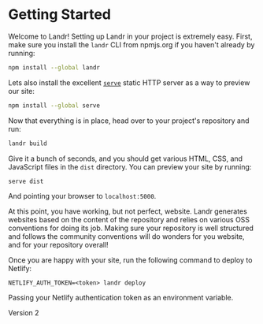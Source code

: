 Getting Started
===============

Welcome to Landr! Setting up Landr in your project is extremely easy. First,
make sure you install the `landr` CLI from npmjs.org if you haven't already by
running:

```sh
npm install --global landr
```

Lets also install the excellent [`serve`](https://www.npmjs.com/package/serve)
static HTTP server as a way to preview our site:

```sh
npm install --global serve
```

Now that everything is in place, head over to your project's repository and
run:

```sh
landr build
```

Give it a bunch of seconds, and you should get various HTML, CSS, and
JavaScript files in the `dist` directory. You can preview your site by running:

```sh
serve dist
```

And pointing your browser to `localhost:5000`.

At this point, you have working, but not perfect, website. Landr generates
websites based on the content of the repository and relies on various OSS
conventions for doing its job. Making sure your repository is well structured
and follows the community conventions will do wonders for you website, and for
your repository overall!

Once you are happy with your site, run the following command to deploy to Netlify:

```
NETLIFY_AUTH_TOKEN=<token> landr deploy
```

Passing your Netlify authentication token as an environment variable.

Version 2
